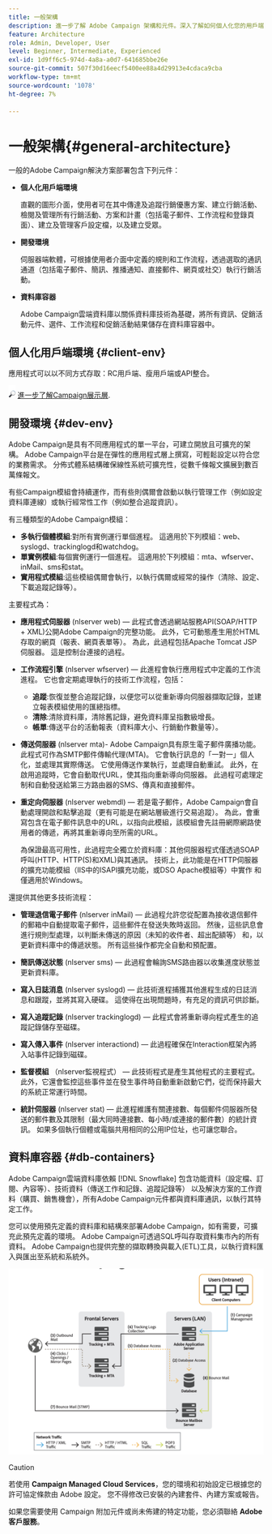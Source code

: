 ```yaml
---
title: 一般架構
description: 進一步了解 Adobe Campaign 架構和元件。深入了解如何個人化您的用戶端主控台和環境。
feature: Architecture
role: Admin, Developer, User
level: Beginner, Intermediate, Experienced
exl-id: 1d9ff6c5-974d-4a8a-a0d7-641685bbe26e
source-git-commit: 507f30d16eecf5400ee88a4d29913e4cdaca9cba
workflow-type: tm+mt
source-wordcount: '1078'
ht-degree: 7%

---
```


# 一般架構{#general-architecture}

一般的Adobe Campaign解決方案部署包含下列元件：

* **個人化用戶端環境**

   直觀的圖形介面，使用者可在其中傳達及追蹤行銷優惠方案、建立行銷活動、檢閱及管理所有行銷活動、方案和計畫（包括電子郵件、工作流程和登錄頁面）、建立及管理客戶設定檔，以及建立受眾。

* **開發環境**

   伺服器端軟體，可根據使用者介面中定義的規則和工作流程，透過選取的通訊通道（包括電子郵件、簡訊、推播通知、直接郵件、網頁或社交）執行行銷活動。

* **資料庫容器**

   Adobe Campaign雲端資料庫以關係資料庫技術為基礎，將所有資訊、促銷活動元件、選件、工作流程和促銷活動結果儲存在資料庫容器中。

## 個人化用戶端環境 {#client-env}

應用程式可以以不同方式存取：RC用戶端、瘦用戶端或API整合。

![](../assets/do-not-localize/glass.png) [進一步了解Campaign展示層](../start/ac-components.md).

## 開發環境 {#dev-env}

Adobe Campaign是具有不同應用程式的單一平台，可建立開放且可擴充的架構。 Adobe Campaign平台是在彈性的應用程式層上撰寫，可輕鬆設定以符合您的業務需求。 分佈式體系結構確保線性系統可擴充性，從數千條報文擴展到數百萬條報文。

有些Campaign模組會持續運作，而有些則偶爾會啟動以執行管理工作（例如設定資料庫連線）或執行經常性工作（例如整合追蹤資訊）。

有三種類型的Adobe Campaign模組：

* **多執行個體模組**:對所有實例運行單個進程。 這適用於下列模組：web、syslogd、trackinglogd和watchdog。
* **單實例模組**:每個實例運行一個進程。 這適用於下列模組：mta、wfserver、inMail、sms和stat。
* **實用程式模組**:這些模組偶爾會執行，以執行偶爾或經常的操作（清除、設定、下載追蹤記錄等）。

主要程式為：

* **應用程式伺服器** (nlserver web) — 此程式會透過網站服務API(SOAP/HTTP + XML)公開Adobe Campaign的完整功能。 此外，它可動態產生用於HTML存取的網頁（報表、網頁表單等）。 為此，此過程包括Apache Tomcat JSP伺服器。 這是控制台連接的過程。

* **工作流程引擎** (nlserver wfserver) — 此進程會執行應用程式中定義的工作流進程。 它也會定期處理執行的技術工作流程，包括：

   * **追蹤**:恢復並整合追蹤記錄，以便您可以從重新導向伺服器擷取記錄，並建立報表模組使用的匯總指標。
   * **清除**:清除資料庫，清除舊記錄，避免資料庫呈指數級增長。
   * **帳單**:傳送平台的活動報表（資料庫大小、行銷動作數量等）。

* **傳送伺服器** (nlserver mta)- Adobe Campaign具有原生電子郵件廣播功能。 此程式可作為SMTP郵件傳輸代理(MTA)。 它會執行訊息的「一對一」個人化，並處理其實際傳送。 它使用傳送作業執行，並處理自動重試。 此外，在啟用追蹤時，它會自動取代URL，使其指向重新導向伺服器。 此過程可處理定制和自動發送給第三方路由器的SMS、傳真和直接郵件。

* **重定向伺服器** (nlserver webmdl) — 若是電子郵件，Adobe Campaign會自動處理開啟和點擊追蹤（更有可能是在網站層級進行交易追蹤）。 為此，會重寫包含在電子郵件訊息中的URL，以指向此模組，該模組會先註冊網際網路使用者的傳遞，再將其重新導向至所需的URL。

   為保證最高可用性，此過程完全獨立於資料庫：其他伺服器程式僅透過SOAP呼叫(HTTP、HTTP(S)和XML)與其通訊。 技術上，此功能是在HTTP伺服器的擴充功能模組（IIS中的ISAPI擴充功能，或DSO Apache模組等）中實作 和僅適用於Windows。

還提供其他更多技術流程：

* **管理退信電子郵件** (nlserver inMail) — 此過程允許您從配置為接收退信郵件的郵箱中自動提取電子郵件，這些郵件在發送失敗時返回。 然後，這些訊息會進行規則型處理，以判斷未傳送的原因（未知的收件者、超出配額等） 和，以更新資料庫中的傳遞狀態。 所有這些操作都完全自動和預配置。

* **簡訊傳送狀態** (nlserver sms) — 此過程會輪詢SMS路由器以收集進度狀態並更新資料庫。

* **寫入日誌消息** (nlserver syslogd) — 此技術進程捕獲其他進程生成的日誌消息和跟蹤，並將其寫入硬碟。 這使得在出現問題時，有充足的資訊可供診斷。

* **寫入追蹤記錄** (nlserver trackinglogd) — 此程式會將重新導向程式產生的追蹤記錄儲存至磁碟。

* **寫入傳入事件** (nlserver interactiond) — 此過程確保在Interaction框架內將入站事件記錄到磁碟。

* **監督模組** （nlserver監視程式） — 此技術程式是產生其他程式的主要程式。 此外，它還會監控這些事件並在發生事件時自動重新啟動它們，從而保持最大的系統正常運行時間。

* **統計伺服器** (nlserver stat) — 此進程維護有關連接數、每個郵件伺服器所發送的郵件數及其限制（最大同時連接數、每小時/或連接的郵件數）的統計資訊。 如果多個執行個體或電腦共用相同的公用IP位址，也可讓您聯合。

## 資料庫容器 {#db-containers}

Adobe Campaign雲端資料庫依賴 [!DNL Snowflake] 包含功能資料（設定檔、訂閱、內容等）、技術資料（傳送工作和記錄、追蹤記錄等） 以及解決方案的工作資料（購買、銷售機會），所有Adobe Campaign元件都與資料庫通訊，以執行其特定工作。

您可以使用預先定義的資料庫和結構來部署Adobe Campaign，如有需要，可擴充此預先定義的環境。 Adobe Campaign可透過SQL呼叫存取資料集市內的所有資料。 Adobe Campaign也提供完整的擷取轉換與載入(ETL)工具，以執行資料匯入與匯出至系統和系統外。

![](assets/data-flow-diagram.png)


>[!CAUTION]
>
>若使用 **Campaign Managed Cloud Services**，您的環境和初始設定已根據您的許可協定條款由 Adobe 設定。 您不得修改已安裝的內建套件、內建方案或報告。
>
>如果您需要使用 Campaign 附加元件或尚未佈建的特定功能，您必須聯絡 **Adobe 客戶服務**。
